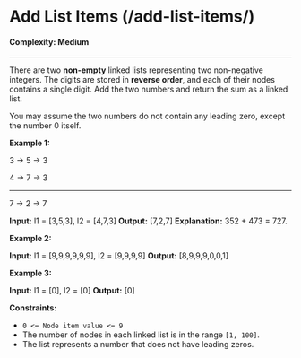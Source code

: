 # Add List Items (/add-list-items/)

#### Complexity: Medium
-----

There are two **non-empty** linked lists representing two non-negative integers. The digits are stored in **reverse order**, and each of their nodes contains a single digit. Add the two numbers and return the sum as a linked list.

You may assume the two numbers do not contain any leading zero, except the number 0 itself.

**Example 1:**

3 -> 5 -> 3

4 -> 7 -> 3

----

7 -> 2 -> 7


**Input:** l1 = \[3,5,3\], l2 = \[4,7,3\]
**Output:** \[7,2,7\]
**Explanation:** 352 + 473 = 727.

**Example 2:**

**Input:** l1 = \[9,9,9,9,9,9\], l2 = \[9,9,9,9\]
**Output:** \[8,9,9,9,0,0,1\]

**Example 3:**

**Input:** l1 = \[0\], l2 = \[0\]
**Output:** \[0\]

**Constraints:**

*   `0 <= Node item value <= 9`
*   The number of nodes in each linked list is in the range `[1, 100]`.
*   The list represents a number that does not have leading zeros.